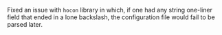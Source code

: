 Fixed an issue with `hocon` library in which, if one had any string one-liner field that ended in a lone backslash, the configuration file would fail to be parsed later.
